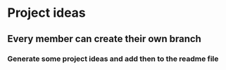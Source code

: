 # Project ideas

## Every member can create their own branch

### Generate some project ideas and add then to the readme file

